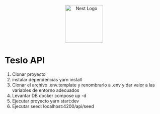<p align="center">
  <a href="http://nestjs.com/" target="blank"><img src="https://nestjs.com/img/logo-small.svg" width="120" alt="Nest Logo" /></a>
</p>

# Teslo API
1. Clonar proyecto
2. instalar dependencias yarn install
3. Clonar el archivo .env.template y renombrarlo a .env y dar valor a las variables de entorno adecuados
5. Levantar DB docker compose up -d
6. Ejecutar proyecto yarn start:dev
7. Ejecutar seed: localhost:4200/api/seed 